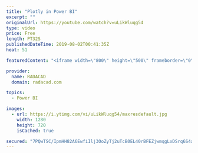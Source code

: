 ```yaml
---
title: "Plotly in Power BI"
excerpt: ""
originalUrl: https://youtube.com/watch?v=uLikWluqg54
type: video
price: Free
length: PT32S
publishedDateTime: 2019-08-02T00:41:35Z
heat: 51

featuredContent: "<iframe width=\"800\" height=\"500\" frameborder=\"0\" src=\"https://www.youtube.com/embed/uLikWluqg54\" allow=\"accelerometer; autoplay; encrypted-media; gyroscope; picture-in-picture\" allowfullscreen></iframe>"

provider:
  name: RADACAD
  domain: radacad.com

topics:
  - Power BI

images:
  - url: https://i.ytimg.com/vi/uLikWluqg54/maxresdefault.jpg
    width: 1280
    height: 720
    isCached: true

secured: "7PQwTSC/IpmHH82A6EwfiIlj3OoZyTj2uTcB0EL40rBFEZjwmqgLxDSrq6S4aUfb2PiNqBzL6qmfKrPiXmIeViS0fzRIN/E6tkEF1Jh0Ol7eGwA1ZwRdmRg2Av9aNLkCYS0wM6E2M75Pnonz20R0Ew8EhUrua1CwZlteKi9AL5aSLw0wmLVSk9nfl8kl3zqomPqjIFSBG76li8p5jojF1scWxzomfQ2x7Uq0EmFRgPHzoCb3BsjyPI57nrfXvcPjjX6ugADk4jBJCpi1uFMqHFx+FONakhzT8RmRe6hqnGVhyzYFJUc6eN/kyptfnPpCr3qiIABIcqQOkHGegZHTx0ep29NGXVBVoa2I4y+VqMwxJK93gBHYHV4h+m9J9gJoorb2Oa7gjEzTPgt67yy6GCTyzEmE9TYISCGiECtwgEU=;cn5uDJhmsSzEDn0Odwv6gQ=="
---
```


